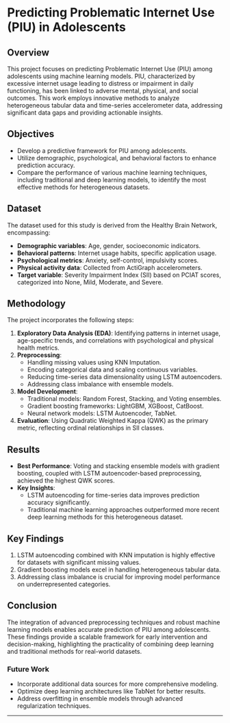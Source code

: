 # Predicting Problematic Internet Use (PIU) in Adolescents

## Overview

This project focuses on predicting Problematic Internet Use (PIU) among adolescents using machine learning models. PIU, characterized by excessive internet usage leading to distress or impairment in daily functioning, has been linked to adverse mental, physical, and social outcomes. This work employs innovative methods to analyze heterogeneous tabular data and time-series accelerometer data, addressing significant data gaps and providing actionable insights.

## Objectives

- Develop a predictive framework for PIU among adolescents.
- Utilize demographic, psychological, and behavioral factors to enhance prediction accuracy.
- Compare the performance of various machine learning techniques, including traditional and deep learning models, to identify the most effective methods for heterogeneous datasets.

## Dataset

The dataset used for this study is derived from the Healthy Brain Network, encompassing:

- **Demographic variables**: Age, gender, socioeconomic indicators.
- **Behavioral patterns**: Internet usage habits, specific application usage.
- **Psychological metrics**: Anxiety, self-control, impulsivity scores.
- **Physical activity data**: Collected from ActiGraph accelerometers.
- **Target variable**: Severity Impairment Index (SII) based on PCIAT scores, categorized into None, Mild, Moderate, and Severe.

## Methodology

The project incorporates the following steps:

1. **Exploratory Data Analysis (EDA)**: Identifying patterns in internet usage, age-specific trends, and correlations with psychological and physical health metrics.
2. **Preprocessing**:
   - Handling missing values using KNN Imputation.
   - Encoding categorical data and scaling continuous variables.
   - Reducing time-series data dimensionality using LSTM autoencoders.
   - Addressing class imbalance with ensemble models.
3. **Model Development**:
   - Traditional models: Random Forest, Stacking, and Voting ensembles.
   - Gradient boosting frameworks: LightGBM, XGBoost, CatBoost.
   - Neural network models: LSTM Autoencoder, TabNet.
4. **Evaluation**: Using Quadratic Weighted Kappa (QWK) as the primary metric, reflecting ordinal relationships in SII classes.

## Results

- **Best Performance**: Voting and stacking ensemble models with gradient boosting, coupled with LSTM autoencoder-based preprocessing, achieved the highest QWK scores.
- **Key Insights**:
  - LSTM autoencoding for time-series data improves prediction accuracy significantly.
  - Traditional machine learning approaches outperformed more recent deep learning methods for this heterogeneous dataset.

## Key Findings

1. LSTM autoencoding combined with KNN imputation is highly effective for datasets with significant missing values.
2. Gradient boosting models excel in handling heterogeneous tabular data.
3. Addressing class imbalance is crucial for improving model performance on underrepresented categories.

## Conclusion

The integration of advanced preprocessing techniques and robust machine learning models enables accurate prediction of PIU among adolescents. These findings provide a scalable framework for early intervention and decision-making, highlighting the practicality of combining deep learning and traditional methods for real-world datasets.

### Future Work

- Incorporate additional data sources for more comprehensive modeling.
- Optimize deep learning architectures like TabNet for better results.
- Address overfitting in ensemble models through advanced regularization techniques.

---
